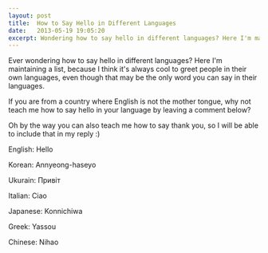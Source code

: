 ```yaml
---
layout: post
title:  How to Say Hello in Different Languages
date:   2013-05-19 19:05:20
excerpt: Wondering how to say hello in different languages? Here I'm maintaining a list, because I think it's always cool to greet people in their own languages, even though that may be the only word you can say in their languages.
---
```


Ever wondering how to say hello in different languages? Here I'm maintaining a list, because I think it's always cool to greet people in their own languages, even though that may be the only word you can say in their languages.

If you are from a country where English is not the mother tongue, why not teach me how to say hello in your language by leaving a comment below?

Oh by the way you can also teach me how to say thank you, so I will be able to include that in my reply :)

English: Hello

Korean: Annyeong-haseyo

Ukurain: Привіт

Italian: Ciao

Japanese: Konnichiwa

Greek: Yassou

Chinese: Nihao
